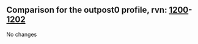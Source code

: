 ## Comparison for the outpost0 profile, rvn: [1200](https://github.com/PRO100KatYT/FortniteProfileRevisions/tree/main/profiles/outpost0/1200%20outpost0.json)-[1202](https://github.com/PRO100KatYT/FortniteProfileRevisions/tree/main/profiles/outpost0/1202%20outpost0.json)

No changes
